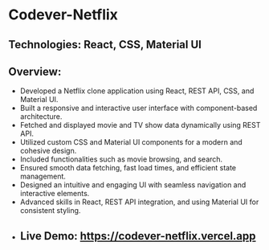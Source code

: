 # Codever-Netflix
## Technologies: React, CSS, Material UI
## Overview:
- Developed a Netflix clone application using React, REST API, CSS, and Material UI.
- Built a responsive and interactive user interface with component-based architecture.
- Fetched and displayed movie and TV show data dynamically using REST API.
- Utilized custom CSS and Material UI components for a modern and cohesive design.
- Included functionalities such as movie browsing, and search.
- Ensured smooth data fetching, fast load times, and efficient state management.
- Designed an intuitive and engaging UI with seamless navigation and interactive elements.
- Advanced skills in React, REST API integration, and using Material UI for consistent styling.
- ## Live Demo: https://codever-netflix.vercel.app
